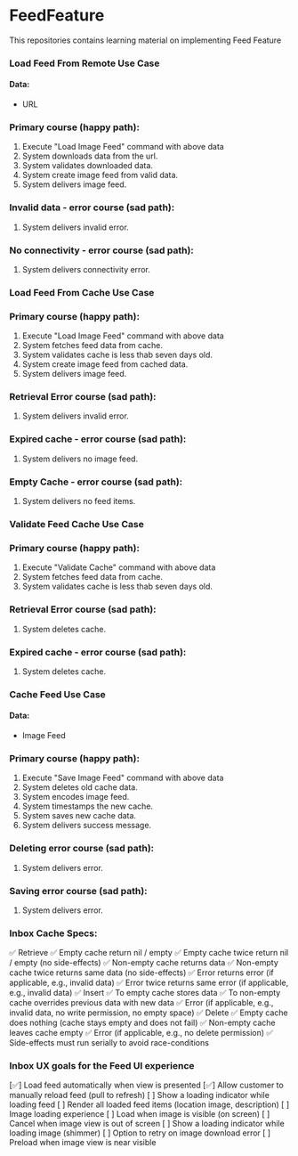 # FeedFeature
This repositories contains learning material on implementing Feed Feature

### Load Feed From Remote Use Case

#### Data:
- URL

### Primary course (happy path):
1. Execute "Load Image Feed" command with above data
2. System downloads data from the url.
3. System validates downloaded data.
4. System create image feed from valid data.
5. System delivers image feed.

### Invalid data - error course (sad path):
1. System delivers invalid error.

### No connectivity - error course (sad path):
1. System delivers connectivity error.

### Load Feed From Cache Use Case

### Primary course (happy path):
1. Execute "Load Image Feed" command with above data
2. System fetches feed data from cache.
3. System validates cache is less thab seven days old.
4. System create image feed from cached data.
5. System delivers image feed.

### Retrieval Error course (sad path):
1. System delivers invalid error.

### Expired cache - error course (sad path):
1. System delivers no image feed.

### Empty Cache - error course (sad path):
1. System delivers no feed items.

### Validate Feed Cache Use Case

### Primary course (happy path):
1. Execute "Validate Cache" command with above data
2. System fetches feed data from cache.
3. System validates cache is less thab seven days old.

### Retrieval Error course (sad path):
1. System deletes cache.

### Expired cache - error course (sad path):
1. System deletes cache.

### Cache Feed Use Case

#### Data:
- Image Feed

### Primary course (happy path):
1. Execute "Save Image Feed" command with above data
2. System deletes old cache data.
3. System encodes image feed.
4. System timestamps the new cache.
5. System saves new cache data.
6. System delivers success message. 

### Deleting error course (sad path):
1. System delivers error.

### Saving error course (sad path):
1. System delivers error.

### Inbox Cache Specs:
✅ Retrieve
    ✅ Empty cache return nil / empty
    ✅ Empty cache twice return nil / empty (no side-effects)
    ✅ Non-empty cache returns data
    ✅ Non-empty cache twice returns same data (no side-effects)
    ✅ Error returns error (if applicable, e.g., invalid data)
    ✅ Error twice returns same error (if applicable, e.g., invalid data)
✅ Insert
    ✅ To empty cache stores data
    ✅ To non-empty cache overrides previous data with new data
    ✅ Error (if applicable, e.g., invalid data, no write permission, no empty space)
✅ Delete
    ✅ Empty cache does nothing (cache stays empty and does not fail)
    ✅ Non-empty cache leaves cache empty
    ✅ Error (if applicable, e.g., no delete permission)
✅ Side-effects must run serially to avoid race-conditions

### Inbox UX goals for the Feed UI experience

[✅] Load feed automatically when view is presented
[✅] Allow customer to manually reload feed (pull to refresh)
[ ] Show a loading indicator while loading feed 
[ ] Render all loaded feed items (location image, description)
[ ] Image loading experience
    [ ] Load when image is visible (on screen)
    [ ] Cancel when image view is out of screen
    [ ] Show a loading indicator while loading image (shimmer)
    [ ] Option to retry on image download error
    [ ] Preload when image view is near visible

